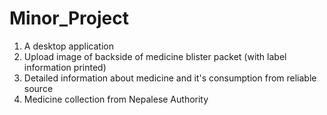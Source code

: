 # Minor_Project
1. A desktop application
2. Upload image of backside of medicine blister packet (with label information printed)
3. Detailed information about medicine and it's consumption from reliable source
4. Medicine collection from Nepalese Authority 
